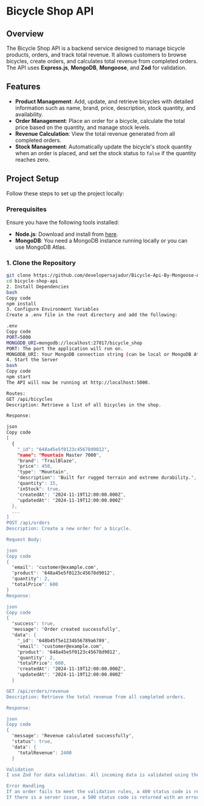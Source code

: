 # Bicycle Shop API

## Overview

The Bicycle Shop API is a backend service designed to manage bicycle products, orders, and track total revenue. It allows customers to browse bicycles, create orders, and calculates total revenue from completed orders. The API uses **Express.js**, **MongoDB**, **Mongoose**, and **Zod** for validation.

## Features

- **Product Management**: Add, update, and retrieve bicycles with detailed information such as name, brand, price, description, stock quantity, and availability.
- **Order Management**: Place an order for a bicycle, calculate the total price based on the quantity, and manage stock levels.
- **Revenue Calculation**: View the total revenue generated from all completed orders.
- **Stock Management**: Automatically update the bicycle's stock quantity when an order is placed, and set the stock status to `false` if the quantity reaches zero.

## Project Setup

Follow these steps to set up the project locally:

### Prerequisites

Ensure you have the following tools installed:

- **Node.js**: Download and install from [here](https://nodejs.org/).
- **MongoDB**: You need a MongoDB instance running locally or you can use MongoDB Atlas.

### 1. Clone the Repository

```bash
git clone https://github.com/developersajadur/Bicycle-Api-By-Mongoose-And-Typescript.git
cd bicycle-shop-api
2. Install Dependencies
bash
Copy code
npm install
3. Configure Environment Variables
Create a .env file in the root directory and add the following:

.env
Copy code
PORT=5000
MONGODB_URI=mongodb://localhost:27017/bicycle_shop
PORT: The port the application will run on.
MONGODB_URI: Your MongoDB connection string (can be local or MongoDB Atlas).
4. Start the Server
bash
Copy code
npm start
The API will now be running at http://localhost:5000.

Routes:
GET /api/bicycles
Description: Retrieve a list of all bicycles in the shop.

Response:

json
Copy code
[
  {
    "_id": "648a45e5f0123c45678d9012",
    "name": "Mountain Master 7000",
    "brand": "TrailBlaze",
    "price": 450,
    "type": "Mountain",
    "description": "Built for rugged terrain and extreme durability.",
    "quantity": 15,
    "inStock": true,
    "createdAt": "2024-11-19T12:00:00.000Z",
    "updatedAt": "2024-11-19T12:00:00.000Z"
  },
  ...
]
POST /api/orders
Description: Create a new order for a bicycle.

Request Body:

json
Copy code
{
  "email": "customer@example.com",
  "product": "648a45e5f0123c45678d9012",
  "quantity": 2,
  "totalPrice": 600
}
Response:

json
Copy code
{
  "success": true,
  "message": "Order created successfully",
  "data": {
    "_id": "648b45f5e1234b56789a6789",
    "email": "customer@example.com",
    "product": "648a45e5f0123c45678d9012",
    "quantity": 2,
    "totalPrice": 600,
    "createdAt": "2024-11-19T12:00:00.000Z",
    "updatedAt": "2024-11-19T12:00:00.000Z"
  }

GET /api/orders/revenue
Description: Retrieve the total revenue from all completed orders.

Response:

json
Copy code
{
  "message": "Revenue calculated successfully",
  "status": true,
  "data": {
    "totalRevenue": 2400
  }

Validation
I use Zod for data validation. All incoming data is validated using the defined schemas. If any data fails the validation, a descriptive error message is returned.

Error Handling
If an order fails to meet the validation rules, a 400 status code is returned with detailed error messages.
If there is a server issue, a 500 status code is returned with an error message.
```
